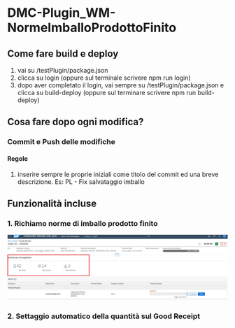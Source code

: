 # DMC-Plugin_WM-NormeImballoProdottoFinito
## Come fare build e deploy
1. vai su /testPlugin/package.json
2. clicca su login (oppure sul terminale scrivere npm run login)
3. dopo aver completato il login, vai sempre su /testPlugin/package.json e clicca su build-deploy (oppure sul terminare scrivere npm run build-deploy)

## Cosa fare dopo ogni modifica?
### Commit e Push delle modifiche
#### Regole
1. inserire sempre le proprie iniziali come titolo del commit ed una breve descrizione. Es: PL - Fix salvataggio imballo


## Funzionalità incluse
### 1. Richiamo norme di imballo prodotto finito
![Immagine di WM - Norme imballo prodotto finito](testPlugin/images/wm.png)
### 2. Settaggio automatico della quantità sul Good Receipt